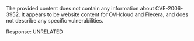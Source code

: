 The provided content does not contain any information about CVE-2006-3952. It appears to be website content for OVHcloud and Flexera, and does not describe any specific vulnerabilities.

Response: UNRELATED